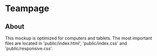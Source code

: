 # Teampage

## About 

This mockup is optimized for computers and tablets. The most important files are located in 'public/index.html', 'public/index.css' and 'public/responsive.css'. 